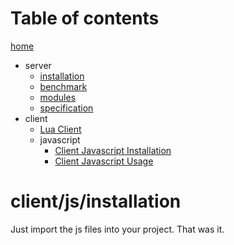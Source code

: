 # Table of contents
[home](/README.md)
- server
  - [installation](/docu/server/installation.md)
  - [benchmark](/docu/server/benchmark.md)
  - [modules](/docu/server/modules.md)
  - [specification](/docu/server/specification.md)
- client
  - [Lua Client](/docu/client/lua/usage.md)
  - javascript
    - [Client Javascript Installation](/docu/client/js/installation.md)
    - [Client Javascript Usage](/docu/client/js/usage.md)


# client/js/installation

Just import the js files into your project. That was it.

